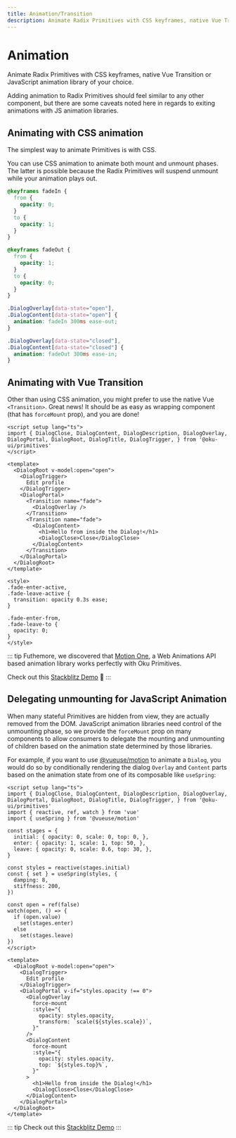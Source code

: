 ```yaml
---
title: Animation/Transition
description: Animate Radix Primitives with CSS keyframes, native Vue Transition or JavaScript animation library of your choice.
---
```


# Animation

<Description>
Animate Radix Primitives with CSS keyframes, native Vue Transition or JavaScript animation library of your choice.
</Description>

Adding animation to Radix Primitives should feel similar to any other component, but there are some caveats noted here in regards to exiting animations with JS animation libraries.

## Animating with CSS animation

The simplest way to animate Primitives is with CSS.

You can use CSS animation to animate both mount and unmount phases. The latter is possible because the Radix Primitives will suspend unmount while your animation plays out.

```css
@keyframes fadeIn {
  from {
    opacity: 0;
  }
  to {
    opacity: 1;
  }
}

@keyframes fadeOut {
  from {
    opacity: 1;
  }
  to {
    opacity: 0;
  }
}

.DialogOverlay[data-state="open"],
.DialogContent[data-state="open"] {
  animation: fadeIn 300ms ease-out;
}

.DialogOverlay[data-state="closed"],
.DialogContent[data-state="closed"] {
  animation: fadeOut 300ms ease-in;
}
```

## Animating with Vue Transition

Other than using CSS animation, you might prefer to use the native Vue `<Transition>`. Great news! It should be as easy as wrapping component (that has `forceMount` prop), and you are done!

```vue line=11,13,14,19,25-33
<script setup lang="ts">
import { DialogClose, DialogContent, DialogDescription, DialogOverlay, DialogPortal, DialogRoot, DialogTitle, DialogTrigger, } from '@oku-ui/primitives'
</script>

<template>
  <DialogRoot v-model:open="open">
    <DialogTrigger>
      Edit profile
    </DialogTrigger>
    <DialogPortal>
      <Transition name="fade">
        <DialogOverlay />
      </Transition>
      <Transition name="fade">
        <DialogContent>
          <h1>Hello from inside the Dialog!</h1>
          <DialogClose>Close</DialogClose>
        </DialogContent>
      </Transition>
    </DialogPortal>
  </DialogRoot>
</template>

<style>
.fade-enter-active,
.fade-leave-active {
  transition: opacity 0.3s ease;
}

.fade-enter-from,
.fade-leave-to {
  opacity: 0;
}
</style>
```

::: tip
Futhemore, we discovered that [Motion One](https://motion.dev/vue/quick-start), a Web Animations API based animation library works perfectly with Oku Primitives.

Check out this [Stackblitz Demo](https://stackblitz.com/edit/hfxgtx-n6jbjp?file=src%2FApp.vue) 🤩
:::

## Delegating unmounting for JavaScript Animation

When many stateful Primitives are hidden from view, they are actually removed from the DOM. JavaScript animation libraries need control of the unmounting phase, so we provide the `forceMount` prop on many components to allow consumers to delegate the mounting and unmounting of children based on the animation state determined by those libraries.

For example, if you want to use [@vueuse/motion](https://motion.vueuse.org/) to animate a `Dialog`, you would do so by conditionally rendering the dialog `Overlay` and `Content` parts based on the animation state from one of its composable like `useSpring`:

```vue line=32,34,41
<script setup lang="ts">
import { DialogClose, DialogContent, DialogDescription, DialogOverlay, DialogPortal, DialogRoot, DialogTitle, DialogTrigger, } from '@oku-ui/primitives'
import { reactive, ref, watch } from 'vue'
import { useSpring } from '@vueuse/motion'

const stages = {
  initial: { opacity: 0, scale: 0, top: 0, },
  enter: { opacity: 1, scale: 1, top: 50, },
  leave: { opacity: 0, scale: 0.6, top: 30, },
}

const styles = reactive(stages.initial)
const { set } = useSpring(styles, {
  damping: 8,
  stiffness: 200,
})

const open = ref(false)
watch(open, () => {
  if (open.value)
    set(stages.enter)
  else
    set(stages.leave)
})
</script>

<template>
  <DialogRoot v-model:open="open">
    <DialogTrigger>
      Edit profile
    </DialogTrigger>
    <DialogPortal v-if="styles.opacity !== 0">
      <DialogOverlay
        force-mount
        :style="{
          opacity: styles.opacity,
          transform: `scale(${styles.scale})`,
        }"
      />
      <DialogContent
        force-mount
        :style="{
          opacity: styles.opacity,
          top: `${styles.top}%`,
        }"
      >
        <h1>Hello from inside the Dialog!</h1>
        <DialogClose>Close</DialogClose>
      </DialogContent>
    </DialogPortal>
  </DialogRoot>
</template>
```

::: tip
Check out this [Stackblitz Demo](https://stackblitz.com/edit/macsaz?file=src%2FApp.vue)
:::
